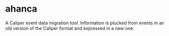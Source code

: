 # ahanca
A Caliper event data migration tool.  Information is plucked from events
in an old version of the Caliper format and expressed in a new one.

